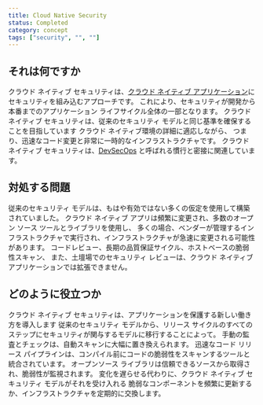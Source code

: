 ```yaml
---
title: Cloud Native Security
status: Completed
category: concept
tags: ["security", "", ""]
---
```


## それは何ですか

クラウド ネイティブ セキュリティは、[クラウド ネイティブ アプリケーション](/cloud-native-apps/)にセキュリティを組み込むアプローチです。
これにより、セキュリティが開発から本番までのアプリケーション ライフサイクル全体の一部となります。
クラウド ネイティブ セキュリティは、従来のセキュリティ モデルと同じ基準を確保することを目指しています
クラウド ネイティブ環境の詳細に適応しながら、
つまり、迅速なコード変更と非常に一時的なインフラストラクチャです。
クラウド ネイティブ セキュリティは、[DevSecOps](/devsecops/) と呼ばれる慣行と密接に関連しています。

## 対処する問題

従来のセキュリティ モデルは、もはや有効ではない多くの仮定を使用して構築されていました。
クラウド ネイティブ アプリは頻繁に変更され、多数のオープン ソース ツールとライブラリを使用し、
多くの場合、ベンダーが管理するインフラストラクチャで実行され、インフラストラクチャが急速に変更される可能性があります。
コードレビュー、長期の品質保証サイクル、ホストベースの脆弱性スキャン、
また、土壇場でのセキュリティ レビューは、クラウド ネイティブ アプリケーションでは拡張できません。

## どのように役立つか

クラウド ネイティブ セキュリティは、アプリケーションを保護する新しい働き方を導入します
従来のセキュリティ モデルから、リリース サイクルのすべてのステップにセキュリティが関与するモデルに移行することによって。
手動の監査とチェックは、自動スキャンに大幅に置き換えられます。
迅速なコード リリース パイプラインは、コンパイル前にコードの脆弱性をスキャンするツールと統合されています。
オープンソース ライブラリは信頼できるソースから取得され、脆弱性が監視されます。
変化を遅らせる代わりに、クラウド ネイティブ セキュリティ モデルがそれを受け入れる
脆弱なコンポーネントを頻繁に更新するか、インフラストラクチャを定期的に交換します。
